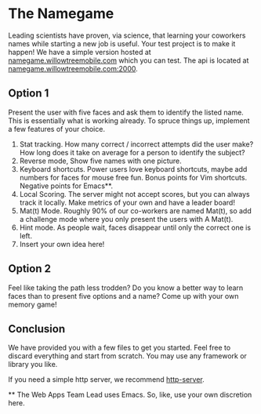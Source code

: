 # The Namegame

Leading scientists have proven, via science, that learning your coworkers names while starting a new job is useful. Your test project is to make it happen! We have a simple version hosted at [namegame.willowtreemobile.com](http://namegame.willowtreemobile.com/) which you can test. The api is located at [namegame.willowtreemobile.com:2000](http://namegame.willowtreemobile.com:2000).

## Option 1

Present the user with five faces and ask them to identify the listed name. This is essentially what is working already. To spruce things up, implement a few features of your choice.

1. Stat tracking. How many correct / incorrect attempts did the user make? How long does it take on average for a person to identify the subject?
2. Reverse mode, Show five names with one picture.
3. Keyboard shortcuts. Power users love keyboard shortcuts, maybe add numbers for faces for mouse free fun. Bonus points for Vim shortcuts. Negative points for Emacs**.
4. Local Scoring. The server might not accept scores, but you can always track it locally. Make metrics of your own and have a leader board!
5. Mat(t) Mode. Roughly 90% of our co-workers are named Mat(t), so add a challenge mode where you only present the users with A Mat(t).
6. Hint mode. As people wait, faces disappear until only the correct one is left.
7. Insert your own idea here!


## Option 2

Feel like taking the path less trodden? Do you know a better way to learn faces than to present five options and a name? Come up with your own memory game!

## Conclusion

We have provided you with a few files to get you started. Feel free to discard everything and start from scratch. You may use any framework or library you like.

If you need a simple http server, we recommend [http-server](https://www.npmjs.org/package/http-server).

** The Web Apps Team Lead uses Emacs. So, like, use your own discretion here.

